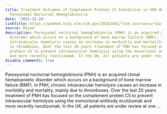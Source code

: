 ```yaml
---
title: Treatment Outcomes of Complement Protein C5 Inhibition in 509 UK Patients with
  Paroxysmal Nocturnal Hemoglobinuria
date: '2023-12-24'
linkTitle: https://pubmed.ncbi.nlm.nih.gov/38142401/?utm_source=curl&utm_medium=rss&utm_campaign=journals&utm_content=7603509&fc=None&ff=20231225170640&v=2.18.0
source: Blood
description: Paroxysmal nocturnal hemoglobinuria (PNH) is an acquired clonal hematopoietic
  disorder which occurs on a background of bone marrow failure (BMF). In PNH, chronic
  intravascular hemolysis causes an increase in morbidity and mortality, mainly due
  to thromboses. Over the last 20 years treatment of PNH has focused on the complement
  protein C5 to prevent intravascular hemolysis using the monoclonal antibody eculizumab
  and more recently ravulizumab. In the UK, all patients are under review at one ...
disable_comments: true
---
```

Paroxysmal nocturnal hemoglobinuria (PNH) is an acquired clonal hematopoietic disorder which occurs on a background of bone marrow failure (BMF). In PNH, chronic intravascular hemolysis causes an increase in morbidity and mortality, mainly due to thromboses. Over the last 20 years treatment of PNH has focused on the complement protein C5 to prevent intravascular hemolysis using the monoclonal antibody eculizumab and more recently ravulizumab. In the UK, all patients are under review at one ...